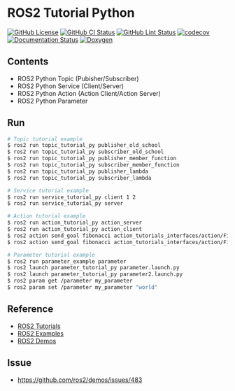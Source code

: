 # ROS2 Tutorial Python
[![GitHub License](https://img.shields.io/github/license/JaehyunShim/ros2_tutorial_py)](https://github.com/JaehyunShim/ros2_tutorial_py/blob/master/LICENSE)
[![GitHub CI Status](https://github.com/JaehyunShim/ros2_tutorial_py/workflows/CI/badge.svg)](https://github.com/JaehyunShim/ros2_tutorial_py/actions?query=workflow%3ACI)
[![GitHub Lint Status](https://github.com/JaehyunShim/ros2_tutorial_py/workflows/Lint/badge.svg)](https://github.com/JaehyunShim/ros2_tutorial_py/actions?query=workflow%3ALint)
[![codecov](https://codecov.io/gh/JaehyunShim/ros2_tutorial_py/branch/master/graph/badge.svg)](https://codecov.io/gh/JaehyunShim/ros2_tutorial_py)
[![Documentation Status](https://readthedocs.org/projects/ros2-tutorial-py/badge/?version=latest)](https://ros2-tutorial-py.readthedocs.io/en/latest/?badge=latest)
[![Doxygen](https://img.shields.io/badge/doxygen-documentation-blue.svg)](https://jaehyunshim.github.io/docs.ros2_tutorial_py.org/)

## Contents
- ROS2 Python Topic (Pubisher/Subscriber)
- ROS2 Python Service (Client/Server)
- ROS2 Python Action (Action Client/Action Server)
- ROS2 Python Parameter

## Run
```sh
# Topic tutorial example
$ ros2 run topic_tutorial_py publisher_old_school
$ ros2 run topic_tutorial_py subscriber_old_school
$ ros2 run topic_tutorial_py publisher_member_function
$ ros2 run topic_tutorial_py subscriber_member_function
$ ros2 run topic_tutorial_py publisher_lambda
$ ros2 run topic_tutorial_py subscriber_lambda

# Service tutorial example
$ ros2 run service_tutorial_py client 1 2
$ ros2 run service_tutorial_py server

# Action tutorial example
$ ros2 run action_tutorial_py action_server
$ ros2 run action_tutorial_py action_client
$ ros2 action send_goal fibonacci action_tutorials_interfaces/action/Fibonacci "{order: 5}"
$ ros2 action send_goal fibonacci action_tutorials_interfaces/action/Fibonacci "{order: 5}" --feedback

# Parameter tutorial example
$ ros2 run parameter_example parameter
$ ros2 launch parameter_tutorial_py parameter.launch.py
$ ros2 launch parameter_tutorial_py parameter2.launch.py
$ ros2 param get /parameter my_parameter
$ ros2 param set /parameter my_parameter "world"
```

## Reference
- [ROS2 Tutorials](https://index.ros.org/doc/ros2/Tutorials/)
- [ROS2 Examples](https://github.com/ros2/examples)
- [ROS2 Demos](https://github.com/ros2/demos)

## Issue
- https://github.com/ros2/demos/issues/483
